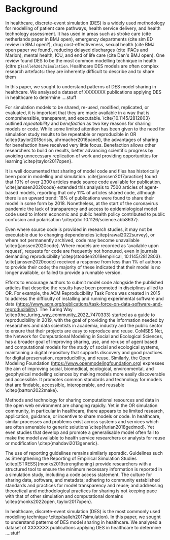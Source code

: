 # Background

In healthcare, discrete-event simulation (DES) is a widely used methodology for modelling of patient care pathways, health service delivery, and health technology assessment. It has used in areas such as stroke care (cite netherlands paper in BMJ open), emergency departments (cite sim ED review in BMJ open?), drug cost-effectiveness, sexual health (cite BMJ open paper we found), reducing delayed discharges (cite IPACs and Marion), mental health, ICU, and end of life care (cite Dan's BMJ open).  One review found DES to be the most common modelling technique in health {citre:p}`salleh2017simulation`. Healthcare DES models are often complex research artefacts: they are inherently difficult to describe and to share them    

In this paper, we sought to understand patterns of DES model sharing in healthcare. We analysed a dataset of XXXXXXX publications applying DES in healthcare to determine ....stuff

For simulation models to be shared, re-used, modified, replicated, or evaluated, it is important that they are made available in a way that is comprehensible, transparent, and executable. \cite{10.1145/2812803} outlined *repeatability* and *benefaction* as two key reasons for sharing models or code. While some limited attention has been given to the need for simulation study results to be repeatable or reproducible in OR \citep{taylor2018crisis, uhrmacher2016panel}, the advantages of sharing for benefaction have received very little focus. Benefaction allows other researchers to build on results, better advancing scientific progress by avoiding unnecessary replication of work and providing opportunities for learning \citep{taylor2017open}.

It is well documented that sharing of model code and files has historically been poor in modelling and simulation. \cite{janssen2017practice} found that 10\% of over 2300 articles made source code available for publication. \cite{janssen2020code} extended this analysis to 7500 articles of agent-based models, reporting that only 11\%  of articles shared code, although there is an upward trend: 18\% of publications were found to share their model in some form by 2018. Nonetheless, at the start of the coronavirus pandemic the lack of transparency and access to epidemiological model code used to inform economic and public health policy contributed to public confusion and polarisation \citep{doi:10.1126/science.abb8637}.

Even where source code is provided in research studies, it may not be executable due to changing dependencies \citep{rawal2022survey}, or where not permanently archived, code may become unavailable \citep{janssen2020code}. Where models are recorded as 'available upon request', requests for code are frequently not honoured, even in journals demanding reproducibility \citep{stodden2018empirical, 10.1145/2812803}. \cite{janssen2020code} received a response from less than 1\% of authors to provide their code; the majority of these indicated that their model is no longer available, or failed to provide a runnable version. 

Efforts to encourage authors to submit model code alongside the published articles that describe the results have been promoted in disciplines allied to OR. For example, the ACM Reproducibility Task Force was created in 2015 to address the difficulty of installing and running experimental software and data (https://www.acm.org/publications/task-force-on-data-software-and-reproducibility). The Turing Way \citep{the_turing_way_community_2022_7470333} started as a guide to reproducibility in 2019, with the goal of providing the information needed by researchers and data scientists in academia, industry and the public sector to ensure that their projects are easy to reproduce and reuse. CoMSES Net, the Network for Computational Modeling in Social and Ecological Sciences, has a broader goal of improving sharing, use, and re-use of agent based and computational models for the study of social and ecological systems, maintaining a digital repository that supports discovery and good practices for digital preservation, reproducibility, and reuse. Similarly, the Open Modeling Foundation (https://www.openmodelingfoundation.org) expresses the aim of improving social, biomedical, ecological, environmental, and geophysical modelling sciences by making models more easily discoverable and accessible. It promotes common standards and technology for models that are findable, accessible, interoperable, and reusable \citep{barton2022make}.

Methods and technology for sharing computational resources and data in the open web environment are changing rapidly. Yet in the OR simulation community, in particular in healthcare, there appears to be limited research, application, guidance, or incentive to share models or code. In healthcare, similar processes and problems exist across systems and services which are often amenable to generic solutions \citep{furian2018gedmod}. Yet even studies that develop and promote a generalisable model often fail to make the model available to health service researchers or analysts for reuse or modification \citep{mahdavi2013generic}. 

The use of reporting guidelines remains similarly sporadic. Guidelines such as Strengthening the Reporting of Empirical Simulation Studies \citep[STRESS]{monks2019strengthening} provide researchers with a structured tool to ensure the minimum necessary information is reported in a simulation study, including a code access statement. The culture for sharing data, software, and metadata; adhering to community established standards and practices for model transparency and reuse; and addressing theoretical and methodological practices for sharing is not keeping pace with that of other simulation and computational domains \citep{monks2022open, taylor2017open}.

In healthcare, discrete-event simulation (DES) is the most commonly used modelling technique \citep{salleh2017simulation}. In this paper, we sought to understand patterns of DES model sharing in healthcare. We analysed a dataset of XXXXXXX publications applying DES in healthcare to determine ....stuff